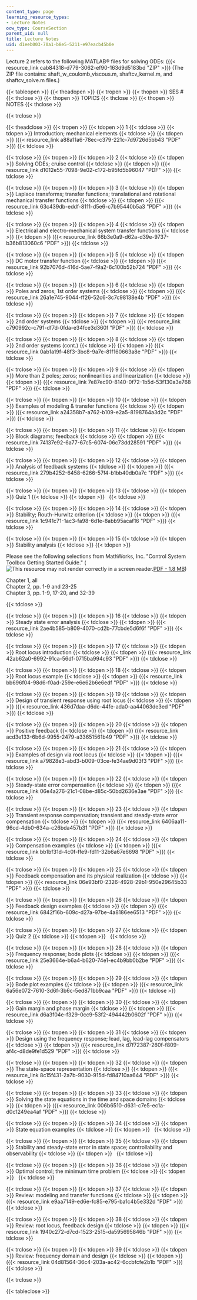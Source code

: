 ```yaml
---
content_type: page
learning_resource_types:
- Lecture Notes
ocw_type: CourseSection
parent_uid: null
title: Lecture Notes
uid: d1eeb003-70a1-b8e5-5211-e97eacb45b0e
---
```


Lecture 2 refers to the following MATLAB® files for solving ODEs: ({{< resource_link cab84318-d779-3062-ef90-163d9d5183bd "ZIP" >}}) (The ZIP file contains: shaft\_w\_coulomb\_viscous.m, shaftcv\_kernel.m, and shaftcv\_solve.m files.)

{{< tableopen >}}
{{< theadopen >}}
{{< tropen >}}
{{< thopen >}}
SES #
{{< thclose >}}
{{< thopen >}}
TOPICS
{{< thclose >}}
{{< thopen >}}
NOTES
{{< thclose >}}

{{< trclose >}}

{{< theadclose >}}
{{< tropen >}}
{{< tdopen >}}
1
{{< tdclose >}}
{{< tdopen >}}
Introduction; mechanical elements
{{< tdclose >}}
{{< tdopen >}}
({{< resource_link a88a11a6-78ec-c379-221c-7d9726d5bb43 "PDF" >}})
{{< tdclose >}}

{{< trclose >}}
{{< tropen >}}
{{< tdopen >}}
2
{{< tdclose >}}
{{< tdopen >}}
Solving ODEs; cruise control
{{< tdclose >}}
{{< tdopen >}}
({{< resource_link d1012e55-7098-9e02-c172-b95fd5b96047 "PDF" >}})
{{< tdclose >}}

{{< trclose >}}
{{< tropen >}}
{{< tdopen >}}
3
{{< tdclose >}}
{{< tdopen >}}
Laplace transforms; transfer functions; translational and rotational mechanical transfer functions
{{< tdclose >}}
{{< tdopen >}}
({{< resource_link 63c439db-eddf-8111-d5e6-c7b95440b5a3 "PDF" >}})
{{< tdclose >}}

{{< trclose >}}
{{< tropen >}}
{{< tdopen >}}
4
{{< tdclose >}}
{{< tdopen >}}
Electrical and electro-mechanical system transfer functions
{{< tdclose >}}
{{< tdopen >}}
({{< resource_link 66b3e0a9-d62a-d39e-9737-b36b813060c6 "PDF" >}})
{{< tdclose >}}

{{< trclose >}}
{{< tropen >}}
{{< tdopen >}}
5
{{< tdclose >}}
{{< tdopen >}}
DC motor transfer function
{{< tdclose >}}
{{< tdopen >}}
({{< resource_link 92b7076d-416d-5ae7-f9a2-6c100b52b724 "PDF" >}})
{{< tdclose >}}

{{< trclose >}}
{{< tropen >}}
{{< tdopen >}}
6
{{< tdclose >}}
{{< tdopen >}}
Poles and zeros; 1st order systems
{{< tdclose >}}
{{< tdopen >}}
({{< resource_link 26a1e745-9044-ff26-52c6-3c7c98138e4b "PDF" >}})
{{< tdclose >}}

{{< trclose >}}
{{< tropen >}}
{{< tdopen >}}
7
{{< tdclose >}}
{{< tdopen >}}
2nd order systems
{{< tdclose >}}
{{< tdopen >}}
({{< resource_link c790992c-c791-df7d-0fda-e34fce3d360f "PDF" >}})
{{< tdclose >}}

{{< trclose >}}
{{< tropen >}}
{{< tdopen >}}
8
{{< tdclose >}}
{{< tdopen >}}
2nd order systems (cont.)
{{< tdclose >}}
{{< tdopen >}}
({{< resource_link 0ab1a19f-48f3-3bc8-9a7e-81f160663a8e "PDF" >}})
{{< tdclose >}}

{{< trclose >}}
{{< tropen >}}
{{< tdopen >}}
9
{{< tdclose >}}
{{< tdopen >}}
More than 2 poles; zeros; nonlinearities and linearization
{{< tdclose >}}
{{< tdopen >}}
({{< resource_link 7e87ec90-8140-0f72-1b5d-53f130a3e768 "PDF" >}})
{{< tdclose >}}

{{< trclose >}}
{{< tropen >}}
{{< tdopen >}}
10
{{< tdclose >}}
{{< tdopen >}}
Examples of modeling & transfer functions
{{< tdclose >}}
{{< tdopen >}}
({{< resource_link a24358b7-a762-b109-e2a5-8198764a3d2c "PDF" >}})
{{< tdclose >}}

{{< trclose >}}
{{< tropen >}}
{{< tdopen >}}
11
{{< tdclose >}}
{{< tdopen >}}
Block diagrams; feedback
{{< tdclose >}}
{{< tdopen >}}
({{< resource_link 74137e92-6a77-67c5-6074-06c73dd28591 "PDF" >}})
{{< tdclose >}}

{{< trclose >}}
{{< tropen >}}
{{< tdopen >}}
12
{{< tdclose >}}
{{< tdopen >}}
Analysis of feedback systems
{{< tdclose >}}
{{< tdopen >}}
({{< resource_link 279b4252-6458-6266-57f4-b1bb40db0a7c "PDF" >}})
{{< tdclose >}}

{{< trclose >}}
{{< tropen >}}
{{< tdopen >}}
13
{{< tdclose >}}
{{< tdopen >}}
Quiz 1
{{< tdclose >}}
{{< tdopen >}}
 
{{< tdclose >}}

{{< trclose >}}
{{< tropen >}}
{{< tdopen >}}
14
{{< tdclose >}}
{{< tdopen >}}
Stability; Routh-Hurwitz criterion
{{< tdclose >}}
{{< tdopen >}}
({{< resource_link 1c941c71-1ac3-fa98-6d1e-8abb95acaf16 "PDF" >}})
{{< tdclose >}}

{{< trclose >}}
{{< tropen >}}
{{< tdopen >}}
15
{{< tdclose >}}
{{< tdopen >}}
Stability analysis
{{< tdclose >}}
{{< tdopen >}}


Please see the following selections from MathWorks, Inc. "Control System Toolbox Getting Started Guide." (![This resource may not render correctly in a screen reader.](/images/inacessible.gif)[PDF - 1.8 MB](https://www.mathworks.com/help/control/getting-started-with-control-system-toolbox.html))

Chapter 1, all  
Chapter 2, pp. 1-9 and 23-25  
Chapter 3, pp. 1-9, 17-20, and 32-39


{{< tdclose >}}

{{< trclose >}}
{{< tropen >}}
{{< tdopen >}}
16
{{< tdclose >}}
{{< tdopen >}}
Steady state error analysis
{{< tdclose >}}
{{< tdopen >}}
({{< resource_link 2ae4b585-b809-4070-cd2b-77cbde5d6f6f "PDF" >}})
{{< tdclose >}}

{{< trclose >}}
{{< tropen >}}
{{< tdopen >}}
17
{{< tdclose >}}
{{< tdopen >}}
Root locus introduction
{{< tdclose >}}
{{< tdopen >}}
({{< resource_link 42ab62a0-6992-91ca-56df-0715ba994c93 "PDF" >}})
{{< tdclose >}}

{{< trclose >}}
{{< tropen >}}
{{< tdopen >}}
18
{{< tdclose >}}
{{< tdopen >}}
Root locus example
{{< tdclose >}}
{{< tdopen >}}
({{< resource_link bb696f04-98d6-f0ad-259e-e6e62b6e6edf "PDF" >}})
{{< tdclose >}}

{{< trclose >}}
{{< tropen >}}
{{< tdopen >}}
19
{{< tdclose >}}
{{< tdopen >}}
Design of transient response using root locus
{{< tdclose >}}
{{< tdopen >}}
({{< resource_link 436d7daa-d6dc-44fe-ada0-aa44063de3ed "PDF" >}})
{{< tdclose >}}

{{< trclose >}}
{{< tropen >}}
{{< tdopen >}}
20
{{< tdclose >}}
{{< tdopen >}}
Positive feedback
{{< tdclose >}}
{{< tdopen >}}
({{< resource_link acd3e133-6b6d-9955-2479-a33651561b49 "PDF" >}})
{{< tdclose >}}

{{< trclose >}}
{{< tropen >}}
{{< tdopen >}}
21
{{< tdclose >}}
{{< tdopen >}}
Examples of design via root locus
{{< tdclose >}}
{{< tdopen >}}
({{< resource_link a79828e3-abd3-b009-03ce-fe34ae9d03f3 "PDF" >}})
{{< tdclose >}}

{{< trclose >}}
{{< tropen >}}
{{< tdopen >}}
22
{{< tdclose >}}
{{< tdopen >}}
Steady-state error compensation
{{< tdclose >}}
{{< tdopen >}}
({{< resource_link 06e4a276-21c1-08be-d85c-50bd2636e3ae "PDF" >}})
{{< tdclose >}}

{{< trclose >}}
{{< tropen >}}
{{< tdopen >}}
23
{{< tdclose >}}
{{< tdopen >}}
Transient response compensation; transient and steady-state error compensation
{{< tdclose >}}
{{< tdopen >}}
({{< resource_link 6406aa11-96cd-4db0-634a-c26bda457b31 "PDF" >}})
{{< tdclose >}}

{{< trclose >}}
{{< tropen >}}
{{< tdopen >}}
24
{{< tdclose >}}
{{< tdopen >}}
Compensation examples
{{< tdclose >}}
{{< tdopen >}}
({{< resource_link bb1bf31d-4c0f-ffe9-fd11-32b6a67e6698 "PDF" >}})
{{< tdclose >}}

{{< trclose >}}
{{< tropen >}}
{{< tdopen >}}
25
{{< tdclose >}}
{{< tdopen >}}
Feedback compensation and its physical realization
{{< tdclose >}}
{{< tdopen >}}
({{< resource_link 06e93bf0-2326-4928-29b1-950e29645b33 "PDF" >}})
{{< tdclose >}}

{{< trclose >}}
{{< tropen >}}
{{< tdopen >}}
26
{{< tdclose >}}
{{< tdopen >}}
Feedback design examples
{{< tdclose >}}
{{< tdopen >}}
({{< resource_link 6842f16b-609c-d27a-97be-4a8186ee6513 "PDF" >}})
{{< tdclose >}}

{{< trclose >}}
{{< tropen >}}
{{< tdopen >}}
27
{{< tdclose >}}
{{< tdopen >}}
Quiz 2
{{< tdclose >}}
{{< tdopen >}}
 
{{< tdclose >}}

{{< trclose >}}
{{< tropen >}}
{{< tdopen >}}
28
{{< tdclose >}}
{{< tdopen >}}
Frequency response; bode plots
{{< tdclose >}}
{{< tdopen >}}
({{< resource_link 25e3664e-b6a4-b620-74e1-ec4b9bb0b2be "PDF" >}})
{{< tdclose >}}

{{< trclose >}}
{{< tropen >}}
{{< tdopen >}}
29
{{< tdclose >}}
{{< tdopen >}}
Bode plot examples
{{< tdclose >}}
{{< tdopen >}}
({{< resource_link 6a56e072-7610-3d6f-3b6c-5ed871bb9caa "PDF" >}})
{{< tdclose >}}

{{< trclose >}}
{{< tropen >}}
{{< tdopen >}}
30
{{< tdclose >}}
{{< tdopen >}}
Gain margin and phase margin
{{< tdclose >}}
{{< tdopen >}}
({{< resource_link d6a3f04e-f329-0cc9-53f2-494442b0602f "PDF" >}})
{{< tdclose >}}

{{< trclose >}}
{{< tropen >}}
{{< tdopen >}}
31
{{< tdclose >}}
{{< tdopen >}}
Design using the frequency response; lead, lag, lead-lag compensators
{{< tdclose >}}
{{< tdopen >}}
({{< resource_link d7f72387-260f-f809-af4c-d8de9fe1d529 "PDF" >}})
{{< tdclose >}}

{{< trclose >}}
{{< tropen >}}
{{< tdopen >}}
32
{{< tdclose >}}
{{< tdopen >}}
The state-space representation
{{< tdclose >}}
{{< tdopen >}}
({{< resource_link 8c15f431-2a7b-9030-915d-fd84710aa644 "PDF" >}})
{{< tdclose >}}

{{< trclose >}}
{{< tropen >}}
{{< tdopen >}}
33
{{< tdclose >}}
{{< tdopen >}}
Solving the state equations in the time and space domains
{{< tdclose >}}
{{< tdopen >}}
({{< resource_link 006b6510-d631-c7e5-ec1a-d0c1249ea4af "PDF" >}})
{{< tdclose >}}

{{< trclose >}}
{{< tropen >}}
{{< tdopen >}}
34
{{< tdclose >}}
{{< tdopen >}}
State equation examples
{{< tdclose >}}
{{< tdopen >}}
 
{{< tdclose >}}

{{< trclose >}}
{{< tropen >}}
{{< tdopen >}}
35
{{< tdclose >}}
{{< tdopen >}}
Stability and steady-state error in state space; controllability and observability
{{< tdclose >}}
{{< tdopen >}}
 
{{< tdclose >}}

{{< trclose >}}
{{< tropen >}}
{{< tdopen >}}
36
{{< tdclose >}}
{{< tdopen >}}
Optimal control; the minimum time problem
{{< tdclose >}}
{{< tdopen >}}
 
{{< tdclose >}}

{{< trclose >}}
{{< tropen >}}
{{< tdopen >}}
37
{{< tdclose >}}
{{< tdopen >}}
Review: modeling and transfer functions
{{< tdclose >}}
{{< tdopen >}}
({{< resource_link e9aa7149-ed6e-fc85-e795-ba1c4b5e332d "PDF" >}})
{{< tdclose >}}

{{< trclose >}}
{{< tropen >}}
{{< tdopen >}}
38
{{< tdclose >}}
{{< tdopen >}}
Review: root locus, feedback design
{{< tdclose >}}
{{< tdopen >}}
({{< resource_link 1940c272-d7cd-1523-2515-da595695846b "PDF" >}})
{{< tdclose >}}

{{< trclose >}}
{{< tropen >}}
{{< tdopen >}}
39
{{< tdclose >}}
{{< tdopen >}}
Review: frequency domain and design
{{< tdclose >}}
{{< tdopen >}}
({{< resource_link 04d81564-36c4-203a-ac42-6ccbfcfe2b1b "PDF" >}})
{{< tdclose >}}

{{< trclose >}}

{{< tableclose >}}